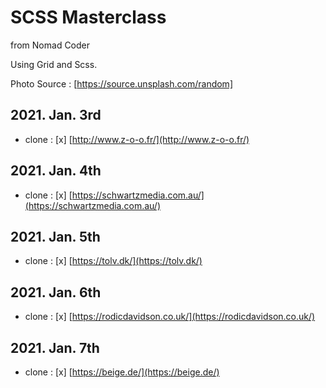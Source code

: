 # SCSS Masterclass

from Nomad Coder

Using Grid and Scss.

Photo Source : [https://source.unsplash.com/random]

## 2021. Jan. 3rd

- clone : [x] [http://www.z-o-o.fr/](http://www.z-o-o.fr/)

## 2021. Jan. 4th

- clone : [x] [https://schwartzmedia.com.au/](https://schwartzmedia.com.au/)

## 2021. Jan. 5th

- clone : [x] [https://tolv.dk/](https://tolv.dk/)

## 2021. Jan. 6th

- clone : [x] [https://rodicdavidson.co.uk/](https://rodicdavidson.co.uk/)

## 2021. Jan. 7th

- clone : [x] [https://beige.de/](https://beige.de/)
